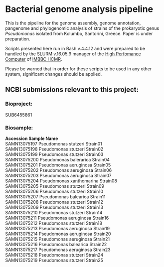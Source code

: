 # Bacterial genome analysis pipeline
This is the pipeline for the genome assembly, genome annotation, pangenome and phylogenomic analysis of strains of the prokaryotic genus <em>Pseudomonas</em> isolated from Kolumbo, Santorini, Greece. Paper is under preparation.

Scripts presented here run in Bash v.4.4.12 and were prepared to be handled by the SLURM v.16.05.9 manager of the [High Perfomance Computer](https://hpc.hcmr.gr/) of [IMBBC HCMR](http://www.imbbc.hcmr.gr/).

Please be warned that in order for these scripts to be used in any other system, significant changes should be applied.

## NCBI submissions relevant to this project:

### Bioproject: 
SUB6455861 

### Biosample:
**Accession Sample Name**  
SAMN13075197    Pseudomonas stutzeri Strain01  
SAMN13075198	  Pseudomonas stutzeri Strain02  
SAMN13075199	  Pseudomonas stutzeri Strain03  
SAMN13075200	  Pseudomonas balerarica Strain04  
SAMN13075201	  Pseudomonas aeruginosa Strain05  
SAMN13075202	  Pseudomonas aeruginosa Strain06  
SAMN13075203	  Pseudomonas aeruginosa Strain07  
SAMN13075204	  Pseudomonas xanthomarina Strain08  
SAMN13075205	  Pseudomonas stutzeri Strain09  
SAMN13075206	  Pseudomonas stutzeri Strain10  
SAMN13075207	  Pseudomonas balearica Strain11  
SAMN13075208	  Pseudomonas stutzeri Strain12  
SAMN13075209	  Pseudomonas stutzeri Strain13  
SAMN13075210	  Pseudomonas stutzeri Strain14  
SAMN13075211	  Pseudomonas aeruginosa Strain16  
SAMN13075212	  Pseudomonas stutzeri Strain18  
SAMN13075213	  Pseudomonas aeruginosa Strain19  
SAMN13075214	  Pseudomonas aeruginosa Strain20  
SAMN13075215	  Pseudomonas aeruginosa Strain21  
SAMN13075216	  Pseudomonas balearica Strain22  
SAMN13075217	  Pseudomonas aeruginosa Strain23  
SAMN13075218	  Pseudomonas stutzeri Strain24  
SAMN13075219	  Pseudomonas stutzeri Strain25
